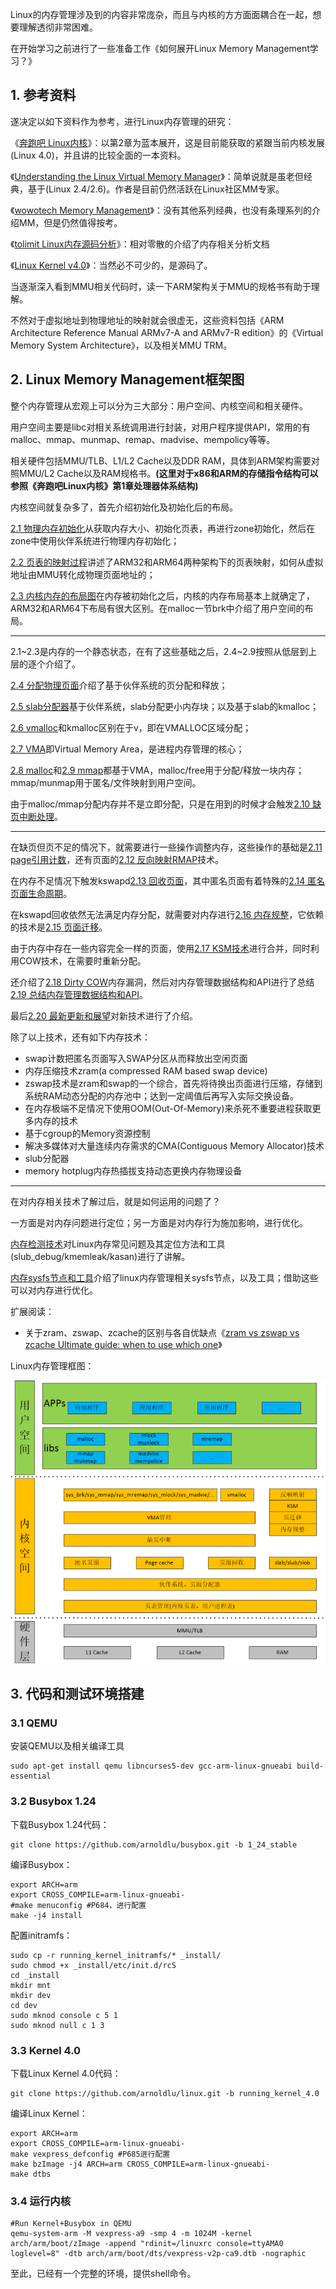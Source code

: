 Linux的内存管理涉及到的内容非常庞杂，而且与内核的方方面面耦合在一起，想要理解透彻非常困难。

在开始学习之前进行了一些准备工作《如何展开Linux Memory Management学习？》

## 1. 参考资料

遂决定以如下资料作为参考，进行Linux内存管理的研究：

《[奔跑吧 Linux内核](http://www.epubit.com.cn/book/details/4835)》：以第2章为蓝本展开，这是目前能获取的紧跟当前内核发展(Linux 4.0)，并且讲的比较全面的一本资料。

《[Understanding the Linux Virtual Memory Manager](https://www.kernel.org/doc/gorman/)》：简单说就是虽老但经典，基于(Linux 2.4/2.6)。作者是目前仍然活跃在Linux社区MM专家。

《[wowotech Memory Management](http://www.wowotech.net/sort/memory_management)》：没有其他系列经典，也没有条理系列的介绍MM，但是仍然值得按考。

《[tolimit Linux内存源码分析](http://www.cnblogs.com/tolimit/)》：相对零散的介绍了内存相关分析文档

《[Linux Kernel v4.0](http://elixir.free-electrons.com/linux/v4.0/source)》：当然必不可少的，是源码了。

当逐渐深入看到MMU相关代码时，读一下ARM架构关于MMU的规格书有助于理解。

不然对于虚拟地址到物理地址的映射就会很虚无，这些资料包括《ARM Architecture Reference Manual ARMv7-A and ARMv7-R edition》的《Virtual Memory System Architecture》，以及相关MMU TRM。

## 2. Linux Memory Management框架图

整个内存管理从宏观上可以分为三大部分：用户空间、内核空间和相关硬件。

用户空间主要是libc对相关系统调用进行封装，对用户程序提供API，常用的有malloc、mmap、munmap、remap、madvise、mempolicy等等。

相关硬件包括MMU/TLB、L1/L2 Cache以及DDR RAM，具体到ARM架构需要对照MMU/L2 Cache以及RAM规格书。**(这里对于x86和ARM的存储指令结构可以参照《奔跑吧Linux内核》第1章处理器体系结构)**

内核空间就复杂多了，首先介绍初始化及初始化后的布局。

[2.1 物理内存初始化](http://www.cnblogs.com/arnoldlu/p/8060121.html)从获取内存大小、初始化页表，再进行zone初始化，然后在zone中使用伙伴系统进行物理内存初始化；

[2.2 页表的映射过程](http://www.cnblogs.com/arnoldlu/p/8087022.html)讲述了ARM32和ARM64两种架构下的页表映射，如何从虚拟地址由MMU转化成物理页面地址的；

[2.3 内核内存的布局图](http://www.cnblogs.com/arnoldlu/p/8068286.html)在内存被初始化之后，内核的内存布局基本上就确定了，ARM32和ARM64下布局有很大区别。在malloc一节brk中介绍了用户空间的布局。

---

2.1\~2.3是内存的一个静态状态，在有了这些基础之后，2.4\~2.9按照从低层到上层的逐个介绍了。

[2.4 分配物理页面](http://www.cnblogs.com/arnoldlu/p/8250734.html)介绍了基于伙伴系统的页分配和释放；

[2.5 slab分配器](http://www.cnblogs.com/arnoldlu/p/8215414.html)基于伙伴系统，slab分配更小内存块；以及基于slab的kmalloc；

[2.6 vmalloc](http://www.cnblogs.com/arnoldlu/p/8251333.html)和kmalloc区别在于v，即在VMALLOC区域分配；

[2.7 VMA](http://www.cnblogs.com/arnoldlu/p/8329279.html)即Virtual Memory Area，是进程内存管理的核心；

[2.8 malloc](http://www.cnblogs.com/arnoldlu/p/8329283.html)和[2.9 mmap](http://www.cnblogs.com/arnoldlu/p/8330785.html)都基于VMA，malloc/free用于分配/释放一块内存；mmap/munmap用于匿名/文件映射到用户空间。

由于malloc/mmap分配内存并不是立即分配，只是在用到的时候才会触发[2.10 缺页中断处理](http://www.cnblogs.com/arnoldlu/p/8335475.html)。

---

在缺页但页不足的情况下，就需要进行一些操作调整内存，这些操作的基础是[2.11 page引用计数](http://www.cnblogs.com/arnoldlu/p/8335481.html)，还有页面的[2.12 反向映射RMAP](http://www.cnblogs.com/arnoldlu/p/8335483.html)技术。

在内存不足情况下触发kswapd[2.13 回收页面](http://www.cnblogs.com/arnoldlu/p/8335487.html)，其中匿名页面有着特殊的[2.14 匿名页面生命周期](http://www.cnblogs.com/arnoldlu/p/8335508.html)。

在kswapd回收依然无法满足内存分配，就需要对内存进行[2.16 内存规整](http://www.cnblogs.com/arnoldlu/p/8335532.html)，它依赖的技术是[2.15 页面迁移](http://www.cnblogs.com/arnoldlu/p/8335524.html)。

由于内存中存在一些内容完全一样的页面，使用[2.17 KSM技术](http://www.cnblogs.com/arnoldlu/p/8335541.html)进行合并，同时利用COW技术，在需要时重新分配。

还介绍了[2.18 Dirty COW](http://www.cnblogs.com/arnoldlu/p/8335546.html)内存漏洞，然后对内存管理数据结构和API进行了总结[2.19 总结内存管理数据结构和API](http://www.cnblogs.com/arnoldlu/p/8335568.html)。

最后[2.20 最新更新和展望](http://www.cnblogs.com/arnoldlu/p/8335587.html)对新技术进行了介绍。

除了以上技术，还有如下内存技术：

- swap计数把匿名页面写入SWAP分区从而释放出空闲页面
- 内存压缩技术zram(a compressed RAM based swap device)
- zswap技术是zram和swap的一个综合，首先将待换出页面进行压缩，存储到系统RAM动态分配的内存池中；达到一定阈值后再写入实际交换设备。
- 在内存极端不足情况下使用OOM(Out-Of-Memory)来杀死不重要进程获取更多内存的技术
- 基于cgroup的Memory资源控制
- 解决多媒体对大量连续内存需求的CMA(Contiguous Memory Allocator)技术
- slub分配器
- memory hotplug内存热插拔支持动态更换内存物理设备

---

在对内存相关技术了解过后，就是如何运用的问题了？

一方面是对内存问题进行定位；另一方面是对内存行为施加影响，进行优化。

[内存检测技术](http://www.cnblogs.com/arnoldlu/p/8568090.html)对Linux内存常见问题及其定位方法和工具(slub_debug/kmemleak/kasan)进行了讲解。

[内存sysfs节点和工具](http://www.cnblogs.com/arnoldlu/p/8568330.html)介绍了linux内存管理相关sysfs节点，以及工具；借助这些可以对内存进行优化。

扩展阅读：

- 关于zram、zswap、zcache的区别与各自优缺点《[zram vs zswap vs zcache Ultimate guide: when to use which one](https://askubuntu.com/questions/471912/zram-vs-zswap-vs-zcache-ultimate-guide-when-to-use-which-one)》

Linux内存管理框图：

![config](images/1.png)

## 3. 代码和测试环境搭建

### 3.1 QEMU

安装QEMU以及相关编译工具

```
sudo apt-get install qemu libncurses5-dev gcc-arm-linux-gnueabi build-essential
```

### 3.2 Busybox 1.24

下载Busybox 1.24代码：

```
git clone https://github.com/arnoldlu/busybox.git -b 1_24_stable
```

编译Busybox：

```
export ARCH=arm
export CROSS_COMPILE=arm-linux-gnueabi-
#make menuconfig #P684，进行配置
make -j4 install
```

配置initramfs：

```
sudo cp -r running_kernel_initramfs/* _install/
sudo chmod +x _install/etc/init.d/rcS
cd _install
mkdir mnt
mkdir dev
cd dev
sudo mknod console c 5 1
sudo mknod null c 1 3
```

### 3.3 Kernel 4.0

下载Linux Kernel 4.0代码：

```
git clone https://github.com/arnoldlu/linux.git -b running_kernel_4.0
```

编译Linux Kernel：

```
export ARCH=arm
export CROSS_COMPILE=arm-linux-gnueabi-
make vexpress_defconfig #P685进行配置
make bzImage -j4 ARCH=arm CROSS_COMPILE=arm-linux-gnueabi-
make dtbs
```

### 3.4 运行内核

```
#Run Kernel+Busybox in QEMU
qemu-system-arm -M vexpress-a9 -smp 4 -m 1024M -kernel arch/arm/boot/zImage -append "rdinit=/linuxrc console=ttyAMA0 loglevel=8" -dtb arch/arm/boot/dts/vexpress-v2p-ca9.dtb -nographic
```

至此，已经有一个完整的环境，提供shell命令。
